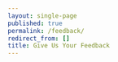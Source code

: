 ```yaml
---
layout: single-page
published: true
permalink: /feedback/
redirect_from: []
title: Give Us Your Feedback
---
```

<script src="https://touchpoints.app.cloud.gov/touchpoints/e2d9318c.js" async></script>
